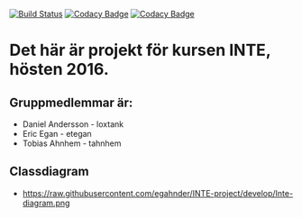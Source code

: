[![Build Status](https://travis-ci.org/egahnder/INTE-project.svg?branch=develop)](https://travis-ci.org/egahnder/INTE-project)
[![Codacy Badge](https://api.codacy.com/project/badge/Grade/6379c47f9fb348ee8debf57a2b681a97)](https://www.codacy.com/app/lars-daniel-andersson/INTE-project?utm_source=github.com&amp;utm_medium=referral&amp;utm_content=loxtank/INTE-project&amp;utm_campaign=Badge_Grade)
[![Codacy Badge](https://api.codacy.com/project/badge/Coverage/6379c47f9fb348ee8debf57a2b681a97)](https://www.codacy.com/app/lars-daniel-andersson/INTE-project?utm_source=github.com&amp;utm_medium=referral&amp;utm_content=loxtank/INTE-project&amp;utm_campaign=Badge_Coverage)

# Det här är projekt för kursen INTE, hösten 2016.


## Gruppmedlemmar är:
* Daniel Andersson - loxtank
* Eric Egan - etegan
* Tobias Ahnhem - tahnhem

## Classdiagram
* https://raw.githubusercontent.com/egahnder/INTE-project/develop/Inte-diagram.png
